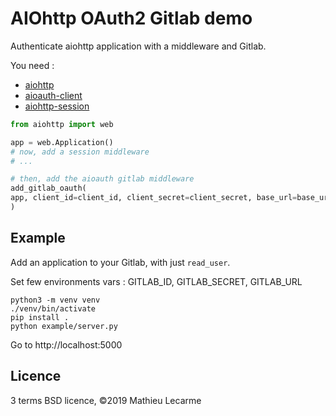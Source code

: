 # AIOhttp OAuth2 Gitlab demo

Authenticate aiohttp application with a middleware and Gitlab.

You need :

- [aiohttp](https://docs.aiohttp.org/)
- [aioauth-client](https://github.com/klen/aioauth-client)
- [aiohttp-session](https://github.com/aio-libs/aiohttp-session)


```python
from aiohttp import web

app = web.Application()
# now, add a session middleware
# ...

# then, add the aioauth gitlab middleware
add_gitlab_oauth(
app, client_id=client_id, client_secret=client_secret, base_url=base_url
)

```

## Example

Add an application to your Gitlab, with just `read_user`.

Set few environments vars : GITLAB_ID, GITLAB_SECRET, GITLAB_URL


    python3 -m venv venv
    ./venv/bin/activate
    pip install .
    python example/server.py

Go to http://localhost:5000

## Licence

3 terms BSD licence, ©2019 Mathieu Lecarme
